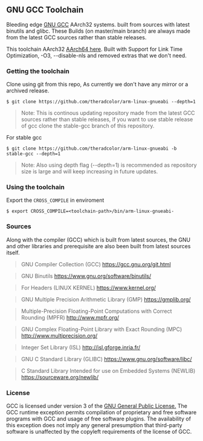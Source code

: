 ## GNU GCC Toolchain

Bleeding edge [GNU GCC](https://gcc.gnu.org/) AArch32 systems. built from sources with latest binutils and glibc. These Builds (on master/main branch) are always made from the latest GCC sources rather than stable releases.

This toolchain AArch32 [AArch64 here](https://github.com/theradcolor/aarch64-linux-gnu.git). Built with Support for Link Time Optimization, -O3, --disable-nls and removed extras that we don't need.

### Getting the toolchain

Clone using git from this repo, As currently we don't have any mirror or a archived release.

```
$ git clone https://github.com/theradcolor/arm-linux-gnueabi --depth=1
```

> Note: This is continous updating repository made from the latest GCC sources rather than stable releases, if you want to use stable release of gcc clone the stable-gcc branch of this repository.

For stable gcc
```
$ git clone https://github.com/theradcolor/arm-linux-gnueabi -b stable-gcc --depth=1
```

>  Note: Also using depth flag (--depth=1) is recommended as repository size is large and will keep increasing in future updates.

### Using the toolchain

Export the `CROSS_COMPILE` in enviroment

```
$ export CROSS_COMPILE=<toolchain-path>/bin/arm-linux-gnueabi-
```

### Sources

Along with the compiler (GCC) which is built from latest sources, the GNU and other libraries and prerequisite are also been built from latest sources itself.

> GNU Compiler Collection (GCC) https://gcc.gnu.org/git.html

> GNU Binutils https://www.gnu.org/software/binutils/

> For Headers (LINUX KERNEL) https://www.kernel.org/

> GNU Multiple Precision Arithmetic Library (GMP) https://gmplib.org/

> Multiple-Precision Floating-Point Computations with Correct Rounding (MPFR) http://www.mpfr.org/

> GNU Complex Floating-Point Library with Exact Rounding (MPC) http://www.multiprecision.org/

> Integer Set Library (ISL) http://isl.gforge.inria.fr/

> GNU C Standard Library (GLIBC) https://www.gnu.org/software/libc/

> C Standard Library Intended for use on Embedded Systems (NEWLIB) https://sourceware.org/newlib/

### License

GCC is licensed under version 3 of the [GNU General Public License.](https://www.gnu.org/licenses/gpl-3.0.html)
The GCC runtime exception permits compilation of proprietary and free software programs with GCC and usage of free software plugins. The availability of this exception does not imply any general presumption that third-party software is unaffected by the copyleft requirements of the license of GCC. 

